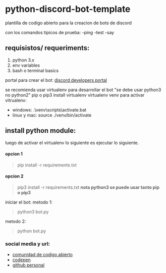 # python-discord-bot-template
plantilla de codigo abierto para la creacion de bots de discord

con los comandos tipicos de prueba:
-ping
-test
-say

## requisistos/ requeriments:
1. python 3.x
2. env variables
3. bash o terminal basics

portal para crear el bot: [discord developers portal](https://discordapp.com/developers/applications "discord developers portal")

se recomienda usar virtualenv para desarrollar el bot
"se debe usar python3 no python2" pip o pip3 install virtualenv 
virtualenv venv
para activar vitrualenv:
 * windows: .\venv\scripts\activate.bat
 * linux y mac: source ./venv/bin/activate

## install python module:
luego de activar el virtualenv lo siguiente es ejecutar lo siguiente. 
#### opcion 1
>pip install -r requirements.txt

#### opcion 2
>pip3 install -r requirements.txt
**nota python3 se puede usar tanto pip o pip3**

iniciar el bot:
metodo 1:
>python3 bot.py

metodo 2:
>python bot.py

### social media y url:
  - [comunidad de codigo abierto](https://github.com/intermachine-developers)
  - [codepen](https://codepen.io/omega5300)
  - [github personal](https://github.com/omega5300)
